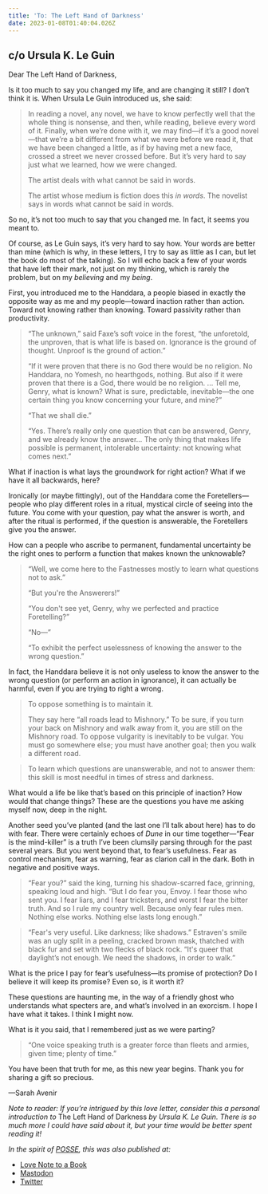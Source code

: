 ```yaml
---
title: 'To: The Left Hand of Darkness'
date: 2023-01-08T01:40:04.026Z
---
```


## c/o Ursula K. Le Guin

<p>Dear The Left Hand of Darkness,</p><p>Is it too much to say you changed my life, and are changing it still? I don’t think it is. When Ursula Le Guin introduced us, she said:</p><blockquote><p>In reading a novel, any novel, we have to know perfectly well that the whole thing is nonsense, and then, while reading, believe every word of it. Finally, when we’re done with it, we may find—if it’s a good novel—that we’re a bit different from what we were before we read it, that we have been changed a little, as if by having met a new face, crossed a street we never crossed before. But it’s very hard to say just what we learned, how we were changed.</p><p>The artist deals with what cannot be said in words.</p><p>The artist whose medium is fiction does this <em>in words</em>. The novelist says in words what cannot be said in words.</p></blockquote><p>So no, it’s not too much to say that you changed me. In fact, it seems you meant to. </p><p>Of course, as Le Guin says, it’s very hard to say how. Your words are better than mine (which is why, in these letters, I try to say as little as I can, but let the book do most of the talking). So I will echo back a few of your words that have left their mark, not just on my thinking, which is rarely the problem, but on my <em>believing </em>and my <em>being</em>. </p><p>First, you introduced me to the Handdara, a people biased in exactly the opposite way as me and my people—toward inaction rather than action. Toward not knowing rather than knowing. Toward passivity rather than productivity.</p><blockquote><p>“The unknown,” said Faxe’s soft voice in the forest, “the unforetold, the unproven, that is what life is based on. Ignorance is the ground of thought. Unproof is the ground of action.”</p><p>“If it were proven that there is no God there would be no religion. No Handdara, no Yomesh, no hearthgods, nothing. But also if it were proven that there is a God, there would be no religion. ... Tell me, Genry, what is known? What is sure, predictable, inevitable—the one certain thing you know concerning your future, and mine?”</p><p>“That we shall die.”</p><p>“Yes. There’s really only one question that can be answered, Genry, and we already know the answer… The only thing that makes life possible is permanent, intolerable uncertainty: not knowing what comes next.”</p></blockquote><p>What if inaction is what lays the groundwork for right action? What if we have it all backwards, here?</p><p>Ironically (or maybe fittingly), out of the Handdara come the Foretellers—people who play different roles in a ritual, mystical circle of seeing into the future. You come with your question, pay what the answer is worth, and after the ritual is performed, if the question is answerable, the Foretellers give you the answer.</p><p>How can a people who ascribe to permanent, fundamental uncertainty be the right ones to perform a function that makes known the unknowable?</p><blockquote><p>“Well, we come here to the Fastnesses mostly to learn what questions not to ask.”</p><p>“But you're the Answerers!”</p><p>“You don't see yet, Genry, why we perfected and practice Foretelling?”</p><p>“No—”</p><p>“To exhibit the perfect uselessness of knowing the answer to the wrong question.”</p></blockquote><p>In fact, the Handdara believe it is not only useless to know the answer to the wrong question (or perform an action in ignorance), it can actually be harmful, even if you are trying to right a wrong. </p><blockquote><p>To oppose something is to maintain it.</p><p>They say here “all roads lead to Mishnory.” To be sure, if you turn your back on Mishnory and walk away from it, you are still on the Mishnory road. To oppose vulgarity is inevitably to be vulgar. You must go somewhere else; you must have another goal; then you walk a different road.</p></blockquote><p></p><blockquote><p>To learn which questions are unanswerable, and not to answer them: this skill is most needful in times of stress and darkness.</p></blockquote><p>What would a life be like that’s based on this principle of inaction? How would that change things? These are the questions you have me asking myself now, deep in the night.</p><p>Another seed you’ve planted (and the last one I’ll talk about here) has to do with fear. There were certainly echoes of <em>Dune</em> in our time together—“Fear is the mind-killer” is a truth I’ve been clumsily parsing through for the past several years. But you went beyond that, to fear’s usefulness. Fear as control mechanism, fear as warning, fear as clarion call in the dark. Both in negative and positive ways.</p><blockquote><p>“Fear you?” said the king, turning his shadow-scarred face, grinning, speaking loud and high. “But I do fear you, Envoy. I fear those who sent you. I fear liars, and I fear tricksters, and worst I fear the bitter truth. And so I rule my country well. Because only fear rules men. Nothing else works. Nothing else lasts long enough.”</p></blockquote><p></p><blockquote><p>“Fear's very useful. Like darkness; like shadows.” Estraven's smile was an ugly split in a peeling, cracked brown mask, thatched with black fur and set with two flecks of black rock. “It's queer that daylight’s not enough. We need the shadows, in order to walk.”</p></blockquote><p>What is the price I pay for fear’s usefulness—its promise of protection? Do I believe it will keep its promise? Even so, is it worth it? </p><p>These questions are haunting me, in the way of a friendly ghost who understands what specters are, and what’s involved in an exorcism. I hope I have what it takes. I think I might now.</p><p>What is it you said, that I remembered just as we were parting?</p><blockquote><p>“One voice speaking truth is a greater force than fleets and armies, given time; plenty of time.”</p></blockquote><p>You have been that truth for me, as this new year begins. Thank you for sharing a gift so precious.</p><p>—Sarah Avenir</p><p><em>Note to reader: If you’re intrigued by this love letter, consider this a personal introduction to </em>The Left Hand of Darkness<em> by Ursula K. Le Guin. There is so much more I could have said about it, but your time would be better spent reading it!</em></p>

*In the spirit of [POSSE](https://indieweb.org/POSSE), this was also published at:*

* [Love Note to a Book](https://lovenotetoabook.substack.com/p/the-left-hand-of-darkness)
* [Mastodon](https://tw.town/@sarahavenir/109668096326011186)
* [Twitter]()